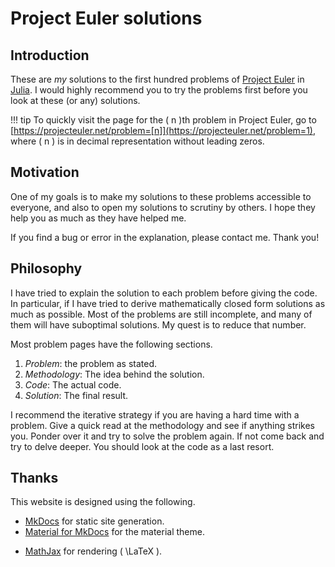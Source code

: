 # Project Euler solutions

## Introduction

These are *my* solutions to the first hundred problems of [Project Euler](https://projecteuler.net/) in [Julia](https://julialang.org/). I would highly recommend you to try the problems first before you look at these (or any) solutions.

!!! tip
    To quickly visit the page for the \( n \)th problem in Project Euler, go to [https://projecteuler.net/problem=[n]](https://projecteuler.net/problem=1), where \( n \) is in decimal representation without leading zeros.


## Motivation

One of my goals is to make my solutions to these problems accessible to everyone, and also to open my solutions to scrutiny by others. I hope they help you as much as they have helped me.

If you find a bug or error in the explanation, please contact me. Thank you!


## Philosophy

I have tried to explain the solution to each problem before giving the code. In particular, if I have tried to derive mathematically closed form solutions as much as possible. Most of the problems are still incomplete, and many of them will have suboptimal solutions. My quest is to reduce that number.

Most problem pages have the following sections.

1.  *Problem*: the problem as stated.
2.  *Methodology*: The idea behind the solution.
3.  *Code*: The actual code.
4.  *Solution*: The final result.

I recommend the iterative strategy if you are having a hard time with a problem. Give a quick read at the methodology and see if anything strikes you. Ponder over it and try to solve the problem again. If not come back and try to delve deeper. You should look at the code as a last resort.


## Thanks

This website is designed using the following.

*   [MkDocs](https://www.mkdocs.org/) for static site generation.
*   [Material for MkDocs](https://squidfunk.github.io/mkdocs-material/) for the material theme.
<!-- *   [\( \KaTeX \)](https://katex.org/) for processing \( \LaTeX \). -->
*   [MathJax](https://www.mathjax.org/) for rendering \( \LaTeX \).
<!-- I am not using KaTeX because I do not know how to link begin..end block from Arithmatex with KaTeX. ToDo: ask! -->
